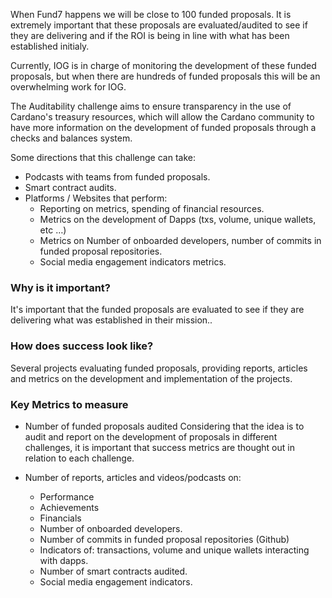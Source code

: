 When Fund7 happens we will be close to 100 funded proposals. It is extremely important that these proposals are evaluated/audited to see if they are delivering and if the ROI is being in line with what has been established initialy.

Currently, IOG is in charge of monitoring the development of these funded proposals, but when there are hundreds of funded proposals this will be an overwhelming work for IOG.

The Auditability challenge aims to ensure transparency in the use of Cardano's treasury resources, which will allow the Cardano community to have more information on the development of funded proposals through a checks and balances system.

Some directions that this challenge can take:
- Podcasts with teams from funded proposals.
- Smart contract audits.
- Platforms / Websites that perform:
  - Reporting on metrics, spending of financial resources.
  - Metrics on the development of Dapps (txs, volume, unique wallets, etc …)
  - Metrics on Number of onboarded developers, number of commits in funded proposal repositories.
  - Social media engagement indicators metrics.

### Why is it important?
It's important that the funded proposals are evaluated to see if they are delivering what was established in their mission..

### How does success look like?
Several projects evaluating funded proposals, providing reports, articles and metrics on the development and implementation of the projects.

### Key Metrics to measure
- Number of funded proposals audited
Considering that the idea is to audit and report on the development of proposals in different challenges, it is important that success metrics are thought out in relation to each challenge.

- Number of reports, articles and videos/podcasts on:
  - Performance
  - Achievements
  - Financials
  - Number of onboarded developers.
  - Number of commits in funded proposal repositories (Github)
  - Indicators of: transactions, volume and unique wallets interacting with dapps.
  - Number of smart contracts audited.
  - Social media engagement indicators.
